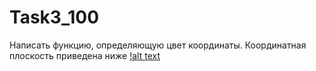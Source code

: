 # Task3_100
Написать функцию, определяющую цвет координаты. Координатная плоскость приведена ниже
[!alt text](Task3_100.png)
